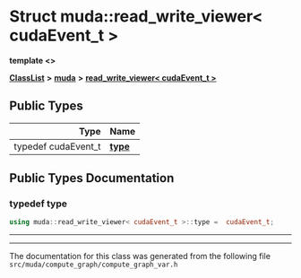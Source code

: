 

# Struct muda::read\_write\_viewer&lt; cudaEvent\_t &gt;

**template &lt;&gt;**



[**ClassList**](annotated.md) **>** [**muda**](namespacemuda.md) **>** [**read\_write\_viewer&lt; cudaEvent\_t &gt;**](structmuda_1_1read__write__viewer_3_01cuda_event__t_01_4.md)






















## Public Types

| Type | Name |
| ---: | :--- |
| typedef cudaEvent\_t | [**type**](#typedef-type)  <br> |
















































## Public Types Documentation




### typedef type 

```C++
using muda::read_write_viewer< cudaEvent_t >::type =  cudaEvent_t;
```




<hr>

------------------------------
The documentation for this class was generated from the following file `src/muda/compute_graph/compute_graph_var.h`

